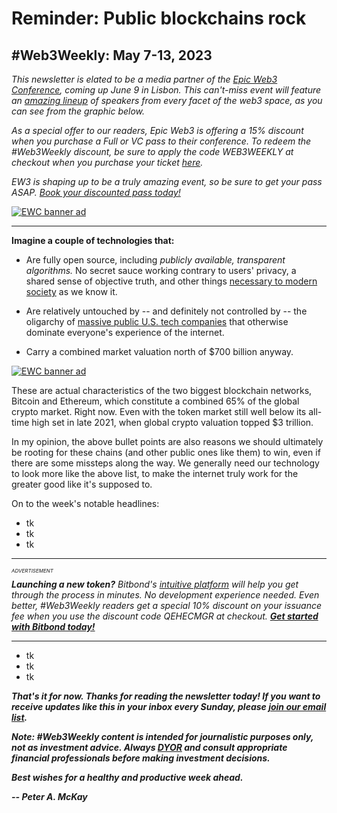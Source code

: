 
# Reminder: Public blockchains rock
## #Web3Weekly: May 7-13, 2023

*This newsletter is elated to be a media partner of the [Epic Web3 Conference](https://www.epicweb3.com/), coming up June 9 in Lisbon. This can't-miss event will feature an [amazing lineup](https://www.epicweb3.com/#speaker) of speakers from every facet of the web3 space, as you can see from the graphic below.*

*As a special offer to our readers, Epic Web3 is offering a 15% discount when you purchase a Full or VC pass to their conference. To redeem the #Web3Weekly discount, be sure to apply the code WEB3WEEKLY at checkout when you purchase your ticket [here](http://bit.ly/3kDskvF).*

*EW3 is shaping up to be a truly amazing event, so be sure to get your pass ASAP. [Book your discounted pass today!](http://bit.ly/3kDskvF)*

[![EWC banner ad](https://w3w.news/img/sponsored/Speakers1.png)](http://bit.ly/3kDskvF)
<hr>

**Imagine a couple of technologies that:**

- Are fully open source, including *publicly available, transparent algorithms.* No secret sauce working contrary to users' privacy, a shared sense of objective truth, and other things [necessary to modern society](https://www.theguardian.com/books/2016/oct/27/cathy-oneil-weapons-of-math-destruction-algorithms-big-data) as we know it.

- Are relatively untouched by -- and definitely not controlled by -- the oligarchy of [massive public U.S. tech companies](https://www.forbes.com/advisor/investing/faang-stocks-mamaa/) that otherwise dominate everyone's experience of the internet.

- Carry a combined market valuation north of $700 billion anyway.

[![EWC banner ad](https://w3w.news/img/sponsored/ewc-banner.png)](http://bit.ly/3kDskvF)

These are actual characteristics of the two biggest blockchain networks, Bitcoin and Ethereum, which constitute a combined 65% of the global crypto market. Right now. Even with the token market still well below its all-time high set in late 2021, when global crypto valuation topped $3 trillion.

In my opinion, the above bullet points are also reasons we should ultimately be rooting for these chains (and other public ones like them) to win, even if there are some missteps along the way. We generally need our technology to look more like the above list, to make the internet truly work for the greater good like it's supposed to.

On to the week's notable headlines:

- tk
- tk
- tk

<!--

- Tough week in markets. <!-- Need link  BTC-ETH correlation way down lately. https://www.theblock.co/post/230718/bitcoin-ether-price-correlation

- Bitcoin core dev pissed about Ordinals. https://bitcoinist.com/bitcoin-core-dev-spam-filter-kill-ordinals-brc20/

- AI scams. https://www.cnn.com/2023/05/03/tech/chatgpt-hackers-meta/index.html

- Tether reported profits: https://www.theblock.co/post/230241/tether-attestation-report-q1-2023

- CoinDesk reports that bitcoiners in Africa are increasingly moving to the Lightning Network due to a recent spike in fees on the main Bitcoin network to two-year highs. https://www.coindesk.com/tech/2023/05/09/africa-moves-to-lighting-stablecoins-as-bitcoin-transaction-fees-soar/

- Ordinals item: https://www.theblock.co/post/229833/binance-bitcoin-ordinals-brc-20-tokens-value

- Decrypt reports that the chips from crypto mining rigs aren't well adapted for artificial intelligence. Sorry. https://decrypt.co/139825/crypto-mining-chips-ai-heres-why

- PayPal users are now holding more than $1 billion in coins, mostly bitcoin and ether. https://www.theblock.co/post/230002/paypal-ether-bitcoin-holdings -->

<hr>
 <em>
  <p id="adtag">ADVERTISEMENT</p>
  <strong>Launching a new token?</strong> Bitbond's <a href="https://tokentool.bitbond.com/?utm_content=">intuitive platform</a> will help you get through the process in minutes. No development experience needed. Even better, #Web3Weekly readers get a special 10% discount on your issuance fee when you use the discount code QEHECMGR at checkout. <strong><a href="https://tokentool.bitbond.com/?utm_content=">Get started with Bitbond today!</a></strong>
 </em>

 <style>
  #adtag {font-size: 8px}
 </style>
<hr>

- tk
- tk
- tk 
<!--

- Goldman, Microsoft, an others are forming the Phantom Network. https://www.theblock.co/post/229922/goldman-sachs-moodys-digital-assets-blockchain-network-canton

- Goldman analysts say interest in crypto has recently waned among the ultra-rich. https://www.theblock.co/post/229887/goldman-sachs-crypto-survey

- An ex-Coinbase executive got a two-year prison term for violating insider trading rules in the U.S. https://www.theblock.co/post/229991/ex-coinbase-product-manager-handed-two-year-prison-term-for-insider-trading-reuters | https://www.coindesk.com/policy/2023/05/09/ex-coinbase-product-manager-sentenced-to-2-years-in-prison-for-insider-trading/

- Pepe memecoin crash. <!-- Need link

- **A missed free throw?** Shaq on not being served properly by FTX.

- NYC has enough vacant office space to fill multiple Empire State Buildings. https://www.nytimes.com/interactive/2023/05/10/opinion/nyc-office-vacancy-playground-city.html

- **A 4.5 billion-year-old meteorite struck a house in New Jersey,** a rare event in such a populated area. The could hold clues about the origins of our solar system.

-->

_**That's it for now. Thanks for reading the newsletter today! If you want to receive updates like this in your inbox every Sunday, please [join our email list](https://w3w.news).**_

_**Note: #Web3Weekly content is intended for journalistic purposes only, not as investment advice. Always [DYOR](https://www.urbandictionary.com/define.php?term=DYOR) and consult appropriate financial professionals before making investment decisions.**_

_**Best wishes for a healthy and productive week ahead.**_  

_**-- Peter A. McKay**_

